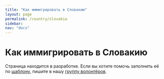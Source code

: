 ```yaml
---
title: "Как иммигрировать в Словакию"
layout: page
permalink: /country/slovakia
sidebar:
nav: "docs"
---
```


# Как иммигрировать в Словакию

Страница находится в разработке. Если вы хотите помочь заполнить её по [шаблону](/template), пишите в нашу [группу волонтёров](https://t.me/+FHi3FnJaoWJkMDAx).
